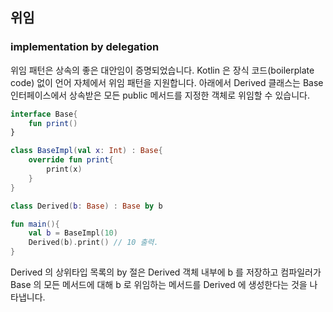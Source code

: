 ## 위임

### implementation by delegation

위임 패턴은 상속의 좋은 대안임이 증명되었습니다. Kotlin 은 장식 코드(boilerplate code) 없이 언어 자체에서 위임 패턴을 지원합니다. 아래에서 Derived 클래스는 Base 인터페이스에서 상속받은 모든 public 메서드를 지정한 객체로 위임할 수 있습니다.

~~~kotlin
interface Base{
    fun print()
}

class BaseImpl(val x: Int) : Base{
    override fun print{
        print(x)
    }
}

class Derived(b: Base) : Base by b

fun main(){
    val b = BaseImpl(10)
    Derived(b).print() // 10 출력.
}
~~~

Derived 의 상위타입 목록의 by 절은 Derived 객체 내부에 b 를 저장하고 컴파일러가 Base 의 모든 메서드에 대해 b 로 위임하는 메서드를 Derived 에 생성한다는 것을 나타냅니다.


